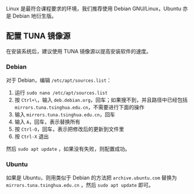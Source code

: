 Linux 是最符合课程要求的环境，我们推荐使用 Debian GNU/Linux，Ubuntu 亦是 Debian 地衍生版。

## 配置 TUNA 镜像源

在安装系统后，建议使用 TUNA 镜像源以提高安装软件的速度。
### Debian

对于 Debian，编辑 `/etc/apt/sources.list`：

1. 运行 `sudo nano /etc/apt/sources.list`
2. 按 `Ctrl+\`，输入 `deb.debian.org`，回车；如果搜不到，并且路径中已经包括 `mirrors.tuna.tsinghua.edu.cn`，不需要进行下面的操作
3. 输入 `mirrors.tuna.tsinghua.edu.cn`，回车
4. 输入 `A`，回车，表示替换所有
5. 按 `Ctrl-O`，回车，表示把修改后的更新到文件里
6. 按 `Ctrl-X` 退出

然后 `sudo apt update` ，如果没有失败，则配置成功。

### Ubuntu

如果是 Ubuntu，则用类似于 Debian 的方法把 `archive.ubuntu.com` 替换为 `mirrors.tuna.tsinghua.edu.cn` ，然后 `sudo apt update` 即可。
